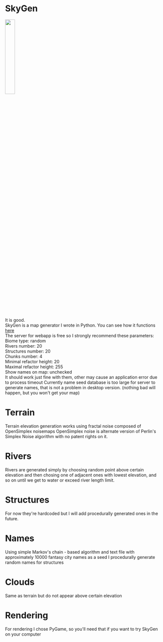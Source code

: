 # SkyGen
<img src="http://skygen.herokuapp.com/static/lang-logo.png" width="25%" height="25%"/><br>
It is good.<br>
SkyGen is a map generator I wrote in Python.
You can see how it functions <a href="http://skygen.herokuapp.com">here</a><br>
The server for webapp is free so I strongly recommend these parameters:<br>
Biome type: random<br>
Rivers number: 20<br>
Structures number: 20<br>
Chunks number: 4<br>
Minimal refactor height: 20<br>
Maximal refactor height: 255<br>
Show names on map: unchecked<br>
It should work just fine with them, other may cause an application error due to process timeout
Currently name seed database is too large for server to generate names, that is not a problem
in desktop version.
(nothing bad will happen, but you won't get your map)
# Terrain
Terrain elevation generation works using fractal noise composed of OpenSimplex noisemaps
OpenSimplex noise is alternate version of Perlin's Simplex Noise algorithm with
no patent rights on it.
# Rivers
Rivers are generated simply by choosing random point above certain elevation and then chosing
one of adjacent ones with lowest elevation, and so on until we get to water or exceed river length limit.
# Structures
For now they're hardcoded but I will add procedurally generated ones in the future.
# Names
Using simple Markov's chain - based algorithm and text file with approximately 10000 fantasy city names as a seed
I procedurally generate random names for structures
# Clouds
Same as terrain but do not appear above certain elevation
# Rendering
For rendering I chose PyGame, so you'll need that if you want to try SkyGen on your computer
